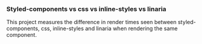 ### Styled-components vs css vs inline-styles vs linaria

This project measures the difference in render times seen between styled-components, css, inline-styles and linaria when rendering the same component.